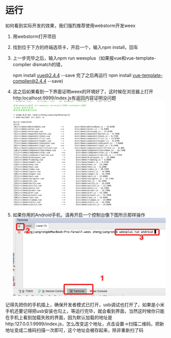# 运行

如何看到实际开发的效果，我们强烈推荐使用webstorm开发weex

1. 用webstorm打开项目

2. 找到位于下方的终端选项卡，开启一个，输入npm install，回车

3. 上一步完毕之后，输入npm run weexplus（如果报vue和vue-template-complier dismatch的错，

   npm install vue@2.4.4 --save 完了之后再运行 npm install vue-template-complier@2.4.4 --save\)

4. 这之后如果看到一下界面证明weex的环境好了，这时候在浏览器上打开http:localhost:9999/index.js有返回内容证明没问题![](/assets/WechatIMG48.png)

5. 如果你用的Android手机，请再开启一个控制台像下图所示那样操作![](/assets/WechatIMG49.jpeg)

记得先把你的手机插上，确保开发者模式已打开，usb调试也打开了，如果是小米手机还要记得把usb安装也勾上，等运行完毕，就会看到界面，当然这时候你只能在手机上看到加载失败的界面，因为默认加载的地址是http:127.0.0.1:9999/index.js，怎么改变这个地址，点击设置-&gt;扫描二维码，把新地址变成二维码扫描一次即可，这个地址会被存起来，除非重新扫了码


